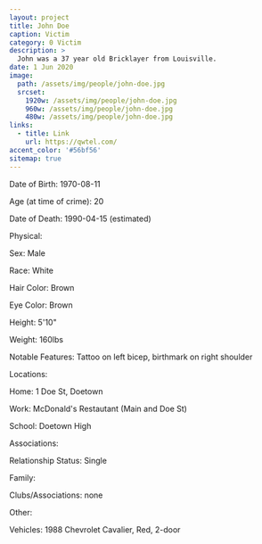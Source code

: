 ```yaml
---
layout: project
title: John Doe
caption: Victim
category: 0 Victim
description: >
  John was a 37 year old Bricklayer from Louisville.
date: 1 Jun 2020
image: 
  path: /assets/img/people/john-doe.jpg
  srcset: 
    1920w: /assets/img/people/john-doe.jpg
    960w: /assets/img/people/john-doe.jpg
    480w: /assets/img/people/john-doe.jpg
links:
  - title: Link
    url: https://qwtel.com/
accent_color: '#56bf56'
sitemap: true
---
```

Date of Birth: 
1970-08-11

Age (at time of crime): 20

Date of Death: 
1990-04-15 (estimated)

Physical:

Sex: 
Male

Race: 
White

Hair Color: 
Brown

Eye Color: 
Brown

Height: 
5'10"

Weight: 
160lbs

Notable Features: 
Tattoo on left bicep, birthmark on right shoulder

Locations:

Home: 
1 Doe St, Doetown

Work: 
McDonald's Restautant (Main and Doe St)

School: 
Doetown High

Associations:

Relationship Status: 
Single

Family:

Clubs/Associations: 
none

Other:

Vehicles: 
1988 Chevrolet Cavalier, Red, 2-door


